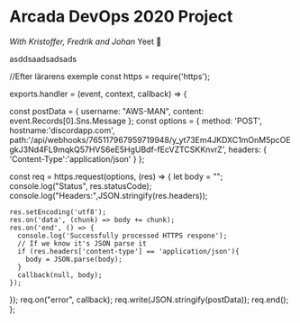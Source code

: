 # Arcada DevOps 2020 Project
*With Kristoffer, Fredrik and Johan*
Yeet 🦆 

asddsaadsadsads

//Efter lärarens exemple
const https = require('https');

exports.handler = (event, context, callback) => {
  
  const postData = {
    username: "AWS-MAN",
    content: event.Records[0].Sns.Message
  };
  const options = {
    method: 'POST',
    hostname:'discordapp.com',
    path:'/api/webhooks/765117967959719948/y_yt73Em4JKDXC1mOnM5pcOEgkJ3Nd4FL9mqkQ57HVS6eE5HgUBdf-fEcVZTCSKKnvrZ',
    headers: {
      'Content-Type':'application/json'
    }
  };
  
  const req = https.request(options, (res) => {
    let body = "";
    console.log("Status", res.statusCode);
    console.log("Headers:",JSON.stringify(res.headers));
    
    res.setEncoding('utf8');
    res.on('data', (chunk) => body += chunk);
    res.on('end', () => {
      console.log('Successfully processed HTTPS respone');
      // If we know it's JSON parse it
      if (res.headers['content-type'] == 'application/json'){
        body = JSON.parse(body);
      }
      callback(null, body);
    });
  });
  req.on("error", callback);
  req.write(JSON.stringify(postData));
  req.end();
};